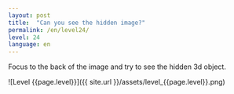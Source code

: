 ```yaml
---
layout: post
title:  "Can you see the hidden image?"
permalink: /en/level24/
level: 24
language: en
---
```

Focus to the back of the image and try to see the hidden 3d object.

![Level {{page.level}}]({{ site.url }}/assets/level_{{page.level}}.png)